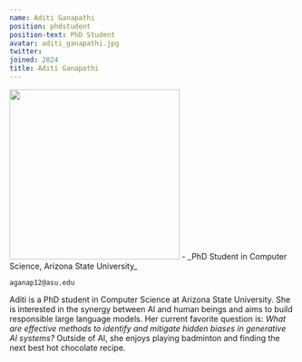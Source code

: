 ```yaml
---
name: Aditi Ganapathi
position: phdstudent
position-text: PhD Student
avatar: aditi_ganapathi.jpg
twitter:
joined: 2024
title: Aditi Ganapathi
---
```


<img width="300" src="{{site.baseurl}}/images/people/{{page.avatar}}" data-action="zoom">
- _PhD Student in Computer Science, Arizona State University_
<br>

<i class="fa fa-envelope-o"></i> `aganap12@asu.edu`

Aditi is a PhD student in Computer Science at Arizona State University. She is interested in the synergy between AI and human beings and aims to build responsible large language models. Her current favorite question is: *What are effective methods to identify and mitigate hidden biases in generative AI systems?* Outside of AI, she enjoys playing badminton and finding the next best hot chocolate recipe.





